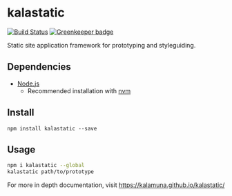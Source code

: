 # kalastatic

[![Build Status](https://travis-ci.org/kalamuna/kalastatic.svg?branch=master)](https://travis-ci.org/kalamuna/kalastatic)
[![Greenkeeper badge](https://badges.greenkeeper.io/kalamuna/kalastatic.svg)](https://greenkeeper.io/)

Static site application framework for prototyping and styleguiding.

## Dependencies

- [Node.js](https://nodejs.org)
  - Recommended installation with [nvm](https://github.com/creationix/nvm)

## Install

    npm install kalastatic --save

## Usage

``` bash
npm i kalastatic --global
kalastatic path/to/prototype
```

For more in depth documentation, visit https://kalamuna.github.io/kalastatic/
